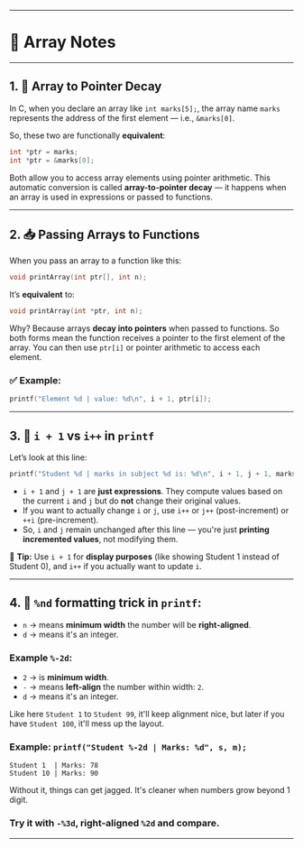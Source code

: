 
---

# 📘 Array Notes

---

## 1. 📌 Array to Pointer Decay

In C, when you declare an array like `int marks[5];`, the array name `marks` represents the address of the first element — i.e., `&marks[0]`.

So, these two are functionally **equivalent**:
```c
int *ptr = marks;
int *ptr = &marks[0];
```
Both allow you to access array elements using pointer arithmetic. This automatic conversion is called **array-to-pointer decay** — it happens when an array is used in expressions or passed to functions.

---

## 2. 📥 Passing Arrays to Functions

When you pass an array to a function like this:
```c
void printArray(int ptr[], int n);
```
It’s **equivalent** to:
```c
void printArray(int *ptr, int n);
```

Why? Because arrays **decay into pointers** when passed to functions. So both forms mean the function receives a pointer to the first element of the array. You can then use `ptr[i]` or pointer arithmetic to access each element.

### ✅ Example:
```c
printf("Element %d | value: %d\n", i + 1, ptr[i]);
```

---

## 3. 🤔 `i + 1` vs `i++` in `printf`

Let’s look at this line:
```c
printf("Student %d | marks in subject %d is: %d\n", i + 1, j + 1, marks[i][j]);
```

- `i + 1` and `j + 1` are **just expressions**. They compute values based on the current `i` and `j` but do **not** change their original values.
- If you want to actually change `i` or `j`, use `i++` or `j++` (post-increment) or `++i` (pre-increment).
- So, `i` and `j` remain unchanged after this line — you're just **printing incremented values**, not modifying them.

📝 **Tip:** Use `i + 1` for **display purposes** (like showing Student 1 instead of Student 0), and `i++` if you actually want to update `i`.

---

## 4. 🌟 `%nd` formatting trick in `printf`:

- `n` → means **minimum width** the number will be **right-aligned**.
- `d` → means it's an integer.

### Example `%-2d`:

- `2` → is **minimum width**.
- `-` → means **left-align** the number within width: `2`.
- `d` → means it's an integer.

Like here `Student 1` to `Student 99`, it'll keep alignment nice, but later if you have `Student 100`, it'll mess up the layout.

### Example: `printf("Student %-2d | Marks: %d", s, m);`

```
Student 1  | Marks: 78
Student 10 | Marks: 90
```

Without it, things can get jagged. It's cleaner when numbers grow beyond 1 digit. 

### Try it with `-%3d`, **right-aligned `%2d`** and compare.

---
